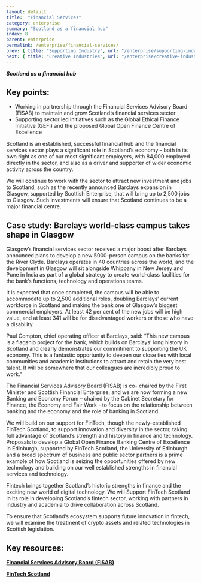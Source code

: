 ```yaml
---
layout: default
title:  "Financial Services"
category: enterprise
summary: "Scotland as a financial hub"
index: 8
parent: enterprise
permalink: /enterprise/financial-services/
prev: { title: "Supporting Industry", url: "/enterprise/supporting-industry/" }
next: { title: "Creative Industries", url: "/enterprise/creative-industries/" }
---
```

***Scotland as a financial hub***

## Key points:

- Working in partnership through the Financial Services Advisory Board (FiSAB) to maintain and grow Scotland’s financial services sector
- Supporting sector led initiatives such as the Global Ethical Finance Initiative (GEFI) and the proposed Global Open Finance Centre of Excellence

Scotland is an established, successful financial hub and the financial services sector plays a significant role in Scotland’s economy – both in its own right as one of our most significant employers, with 84,000 employed directly in the sector, and also as a driver and supporter of wider economic activity across the country.

We will continue to work with the sector to attract new investment and jobs to Scotland, such as the recently announced Barclays expansion in Glasgow, supported by Scottish Enterprise, that will bring up to 2,500 jobs to Glasgow. Such investments will ensure that Scotland continues to be a major financial centre.

<div class="case-study" markdown="1">

<h2><span class="hidden">Case study:</span> Barclays world-class campus takes shape in Glasgow</h2>

Glasgow’s financial services sector received a major boost after Barclays announced plans to develop a new 5000-person campus on the banks for the River Clyde.
Barclays operates in 40 countries across the world, and the development in Glasgow will sit alongside Whippany in New Jersey and Pune in India as part of a global strategy to create world-class facilities for the bank’s functions, technology and operations teams.

It is expected that once completed, the campus will be able to accommodate up to 2,500 additional roles, doubling Barclays’ current workforce in Scotland and making the bank one of Glasgow’s biggest commercial employers.  At least 42 per cent of the new jobs will be high value, and at least 341 will be for disadvantaged workers or those who have a disability.

Paul Compton, chief operating officer at Barclays, said: “This new campus is a flagship project for the bank, which builds on Barclays’ long history in Scotland and clearly demonstrates our commitment to supporting the UK economy.  This is a fantastic opportunity to deepen our close ties with local communities and academic institutions to attract and retain the very best talent. It will be somewhere that our colleagues are incredibly proud to work.”
</div>

The Financial Services Advisory Board (FISAB) is co- chaired by the First Minister and Scottish Financial Enterprise, and we are now forming a new Banking and Economy Forum – chaired by the Cabinet Secretary for Finance, the Economy and Fair Work - to focus on the relationship between banking and the economy and the role of banking in Scotland.

We will build on our support for FinTech, though the newly-established FinTech Scotland, to support innovation and diversity in the sector, taking full advantage of Scotland’s strength and history in finance and technology. Proposals to develop a Global Open Finance Banking Centre of Excellence in Edinburgh, supported by FinTech Scotland, the University of Edinburgh and a broad spectrum of business and public sector partners is a prime example of how Scotland is seizing the opportunities offered by new technology and building on our well established strengths in financial services and technology.

Fintech brings together Scotland’s historic strengths in finance and the exciting new world of digital technology. We will Support FinTech Scotland in its role in developing Scotland’s fintech sector, working with partners in industry and academia to drive collaboration across Scotland.

To ensure that Scotland’s ecosystem supports future innovation in fintech, we will examine the treatment of crypto assets and related technologies in Scottish legislation.

## Key resources:

**[Financial Services Advisory Board (FiSAB)](https://www.gov.scot/groups/fisab/)**

**[FinTech Scotland](https://www.fintechscotland.com/)**
